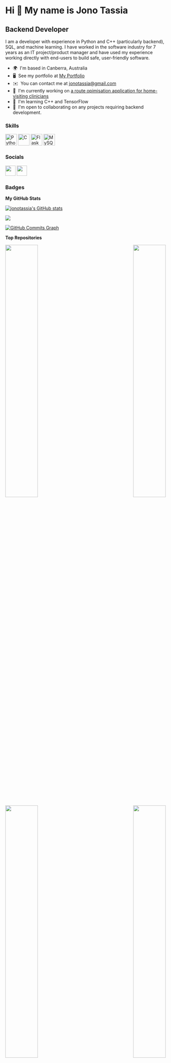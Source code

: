 Hi 👋 My name is Jono Tassia
============================

Backend Developer
----------------

I am a developer with experience in Python and C++ (particularly backend), SQL, and machine learning. I have worked in the software industry for 7 years as an IT project/product manager and have used my experience working directly with end-users to build safe, user-friendly software.

* 🌍  I'm based in Canberra, Australia
* 🖥️  See my portfolio at [My Portfolio](https://jonotassia.pythonanywhere.com/)
* ✉️  You can contact me at [jonotassia@gmail.com](mailto:jonotassia@gmail.com)
* 🚀  I'm currently working on [a route opimisation application for home-visiting clinicians](https://github.com/jonotassia/route-optimisation)
* 🧠  I'm learning C++ and TensorFlow
* 🤝  I'm open to collaborating on any projects requiring backend development.

### Skills


<p align="left">
<a href="https://www.python.org/" target="_blank" rel="noreferrer"><img src="https://raw.githubusercontent.com/danielcranney/readme-generator/main/public/icons/skills/python-colored.svg" width="36" height="36" alt="Python" /></a>
<a href="https://docs.microsoft.com/en-us/cpp/?view=msvc-170" target="_blank" rel="noreferrer"><img src="https://raw.githubusercontent.com/danielcranney/readme-generator/main/public/icons/skills/c-colored.svg" width="36" height="36" alt="C" /></a>
<a href="https://flask.palletsprojects.com/en/2.0.x/" target="_blank" rel="noreferrer"><img src="https://raw.githubusercontent.com/danielcranney/readme-generator/main/public/icons/skills/flask-colored.svg" width="36" height="36" alt="Flask" /></a>
<a href="https://www.mysql.com/" target="_blank" rel="noreferrer"><img src="https://raw.githubusercontent.com/danielcranney/readme-generator/main/public/icons/skills/mysql-colored.svg" width="36" height="36" alt="MySQL" /></a>
</p>


### Socials

<p align="left"> <a href="https://www.github.com/jonotassia" target="_blank" rel="noreferrer"><img src="https://raw.githubusercontent.com/danielcranney/readme-generator/main/public/icons/socials/github.svg" width="32" height="32" /></a> <a href="https://www.linkedin.com/in/jonathan-tassia-25196a98" target="_blank" rel="noreferrer"><img src="https://raw.githubusercontent.com/danielcranney/readme-generator/main/public/icons/socials/linkedin.svg" width="32" height="32" /></a></p>

### Badges

<b>My GitHub Stats</b>

<a href="http://www.github.com/jonotassia"><img src="https://github-readme-stats.vercel.app/api?username=jonotassia&show_icons=true&hide=&count_private=true&title_color=0891b2&text_color=ffffff&icon_color=0891b2&bg_color=1c1917&hide_border=true&show_icons=true" alt="jonotassia's GitHub stats" /></a>

<a href="http://www.github.com/jonotassia"><img src="https://github-readme-streak-stats.herokuapp.com/?user=jonotassia&stroke=ffffff&background=1c1917&ring=0891b2&fire=0891b2&currStreakNum=ffffff&currStreakLabel=0891b2&sideNums=ffffff&sideLabels=ffffff&dates=ffffff&hide_border=true" /></a>

<a href="http://www.github.com/jonotassia"><img src="https://github-readme-activity-graph.cyclic.app/graph?username=jonotassia&bg_color=1c1917&color=ffffff&line=0891b2&point=ffffff&area_color=1c1917&area=true&hide_border=true&custom_title=GitHub%20Commits%20Graph" alt="GitHub Commits Graph" /></a>

<b>Top Repositories</b>

<div width="100%" align="center"><a href="https://github.com/jonotassia/route-optimisation" align="left"><img align="left" width="45%" src="https://github-readme-stats.vercel.app/api/pin/?username=jonotassia&repo=route-optimisation&title_color=0891b2&text_color=ffffff&icon_color=0891b2&bg_color=1c1917&hide_border=true&locale=en" /></a>
<a href="https://github.com/jonotassia/web_portfoliov2" align="right"><img align="right" width="45%" src="https://github-readme-stats.vercel.app/api/pin/?username=jonotassia&repo=web_portfoliov2&title_color=0891b2&text_color=ffffff&icon_color=0891b2&bg_color=1c1917&hide_border=true&locale=en" /></a></div><br /><br /><br /><br /><br /><br /><br /> <br />

<div width="100%" align="center"><a href="https://github.com/jonotassia/dog-breed-classifier-tf" align="left"><img align="left" width="45%" src="https://github-readme-stats.vercel.app/api/pin/?username=jonotassia&repo=dog-breed-classifier-tf&title_color=0891b2&text_color=ffffff&icon_color=0891b2&bg_color=1c1917&hide_border=true&locale=en" /></a></div>
<a href="https://github.com/jonotassia/playlist-randomizer" align="right"><img align="right" width="45%" src="https://github-readme-stats.vercel.app/api/pin/?username=jonotassia&repo=playlist-randomizer&title_color=0891b2&text_color=ffffff&icon_color=0891b2&bg_color=1c1917&hide_border=true&locale=en" /></a></div><br /><br /><br /><br /><br /><br /><br /> <br />

<div width="100%" align="center"><a href="https://github.com/jonotassia/PongPlusPlus" align="left"><img align="left" width="45%" src="https://github-readme-stats.vercel.app/api/pin/?username=jonotassia&repo=PongPlusPlus&title_color=0891b2&text_color=ffffff&icon_color=0891b2&bg_color=1c1917&hide_border=true&locale=en" /></a>
